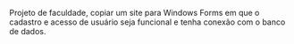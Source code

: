 Projeto de faculdade, copiar um site para Windows Forms em que o cadastro e acesso de usuário seja funcional e tenha conexão com o banco de dados.
